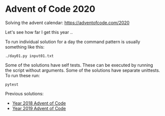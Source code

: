 # Advent of Code 2020

Solving the advent calendar: https://adventofcode.com/2020

Let's see how far I get this year ..

To run individual solution for a day the command pattern is usually something
like this:

    ./day01.py input01.txt

Some of the solutions have self tests. These can be executed by running the
script without arguments. Some of the solutions have separate unittests. To run
these run:

    pytest

Previous solutions:

- [Year 2018 Advent of Code](aoc2018/README.md)
- [Year 2019 Advent of Code](aoc2019/README.md)
